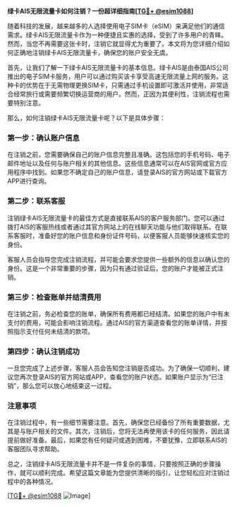 **绿卡AIS无限流量卡如何注销？一份超详细指南[[TG💪+ @esim1088](https://t.me/s/esim1088)]**

随着科技的发展，越来越多的人选择使用电子SIM卡（eSIM）来满足他们的通信需求。绿卡AIS无限流量卡作为一种便捷且实惠的选择，受到了许多用户的青睐。然而，当您不再需要这张卡时，注销它就显得尤为重要了。本文将为您详细介绍如何正确地注销绿卡AIS无限流量卡，确保您的账户安全无虞。

首先，让我们了解一下绿卡AIS无限流量卡的基本信息。绿卡AIS是由泰国AIS公司推出的电子SIM卡服务，用户可以通过购买该卡享受高速无限流量上网的服务。这种卡的优势在于无需物理更换SIM卡，只需通过手机设置即可激活并使用，非常适合经常旅行或需要频繁切换运营商的用户。然而，正因为其便利性，注销流程也需要特别注意。

那么，如何注销绿卡AIS无限流量卡呢？以下是具体步骤：

### 第一步：确认账户信息

在注销之前，您需要确保自己的账户信息完整且准确。这包括您的手机号码、电子邮件地址以及任何与账户相关的其他信息。这些信息通常可以在AIS官网或官方应用程序中找到。如果您不确定自己的账户信息，请登录AIS的官方网站或下载官方APP进行查询。

### 第二步：联系客服

注销绿卡AIS无限流量卡的最佳方式是直接联系AIS的客户服务部门。您可以通过拨打AIS的客服热线或者通过其官方网站上的在线聊天功能与他们取得联系。在联系客服时，准备好您的账户信息和身份证件号码，以便客服人员能够快速核实您的身份。

客服人员会指导您完成注销流程，并可能会要求您提供一些额外的信息以确认您的身份。这是一个非常重要的步骤，因为只有通过验证后，您的账户才能被正式注销。

### 第三步：检查账单并结清费用

在注销之前，务必检查您的账单，确保所有费用都已经结清。如果您的账户中有未支付的费用，可能会影响注销流程。通过AIS的官方渠道查看您的账单详情，并按照指示支付任何未结清的款项。

### 第四步：确认注销成功

一旦您完成了上述步骤，客服人员会告知您注销是否成功。为了确保一切顺利，建议您再次登录AIS的官方网站或APP，查看您的账户状态。如果账户显示为“已注销”，那么您可以放心地结束这一过程。

### 注意事项

在注销过程中，有一些细节需要注意。首先，确保您已经备份了所有重要数据，尤其是与账户相关的文件。其次，注销后，您将无法再使用该卡的任何服务，因此请提前做好准备。最后，如果您有任何疑问或遇到困难，不要犹豫，立即联系AIS的客服团队寻求帮助。

总之，注销绿卡AIS无限流量卡并不是一件复杂的事情，只要按照正确的步骤操作，就可以顺利完成。希望这篇文章能为您提供清晰的指引，让您轻松应对注销过程中的各种情况。

[[TG💪+ @esim1088](https://t.me/s/esim1088) ![Image](https://i.postimg.cc/4NQfJmqS/Snipaste-2025-05-13-00-14-12.png)]